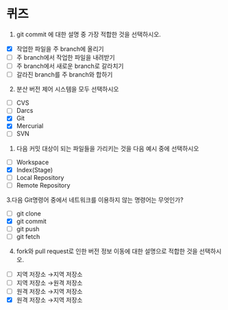 

# 퀴즈

1. git commit 에 대한 설명 중 가장 적합한 것을 선택하시오.

- [x] 작업한 파일을 주 branch에 올리기
- [ ] 주 branch에서 작업한 파일을 내려받기
- [ ] 주 branch에서 새로운 branch로 갈라치기
- [ ] 갈라진 branch를 주 branch와 합하기

2. 분산 버전 제어 시스템을 모두 선택하시오

- [ ] CVS
- [ ] Darcs
- [x] Git
- [x] Mercurial
- [ ] SVN

1. 다음 커밋 대상이 되는 파일들을 가리키는 것을 다음 예시 중에 선택하시오

- [ ] Workspace
- [x] Index(Stage)
- [ ] Local Repository
- [ ] Remote Repository

3.다음 Git명령어 중에서 네트워크를 이용하지 않는 명령어는 무엇인가?

- [ ] git clone
- [x] git commit
- [ ] git push
- [ ] git fetch

4. fork와 pull request로 인한 버전 정보 이동에 대한 설명으로 적합한 것을 선택하시오.

- [ ] 지역 저장소 →지역 저장소
- [ ] 지역 저장소 →원격 저장소
- [ ] 원격 저장소 →지역 저장소
- [x] 원격 저장소 →지역 저장소